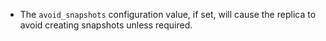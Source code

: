 - The `avoid_snapshots` configuration value, if set, will cause the replica to
  avoid creating snapshots unless required.
